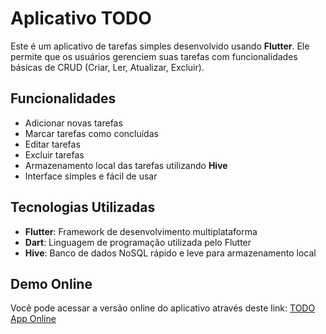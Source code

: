 # Aplicativo TODO

Este é um aplicativo de tarefas simples desenvolvido usando **Flutter**. Ele permite que os usuários gerenciem suas tarefas com funcionalidades básicas de CRUD (Criar, Ler, Atualizar, Excluir).

## Funcionalidades

- Adicionar novas tarefas
- Marcar tarefas como concluídas
- Editar tarefas
- Excluir tarefas
- Armazenamento local das tarefas utilizando **Hive**
- Interface simples e fácil de usar

## Tecnologias Utilizadas

- **Flutter**: Framework de desenvolvimento multiplataforma
- **Dart**: Linguagem de programação utilizada pelo Flutter
- **Hive**: Banco de dados NoSQL rápido e leve para armazenamento local

## Demo Online
Você pode acessar a versão online do aplicativo através deste link: [TODO App Online](https://virtual-cell-phone.vercel.app/app/To-do)



